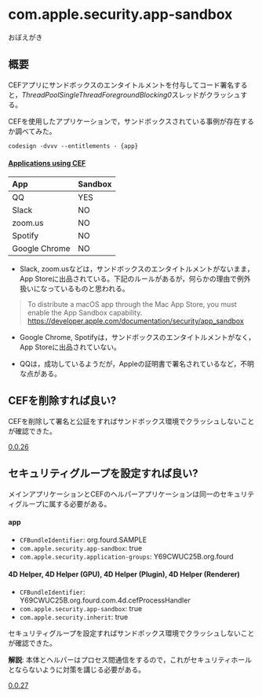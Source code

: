 # com.apple.security.app-sandbox
おぼえがき

## 概要

CEFアプリにサンドボックスのエンタイトルメントを付与してコード署名すると，*ThreadPoolSingleThreadForegroundBlocking0*スレッドがクラッシュする。

CEFを使用したアプリケーションで，サンドボックスされている事例が存在するか調べてみた。

```
codesign -dvvv --entitlements - {app}
```

#### [Applications using CEF](https://en.wikipedia.org/wiki/Chromium_Embedded_Framework#Applications_using_CEF)

|App|Sandbox|
|:-|:-|
|QQ|YES|
|Slack|NO|
|zoom.us|NO|
|Spotify|NO|
|Google Chrome|NO|

* Slack, zoom.usなどは，サンドボックスのエンタイトルメントがないまま，App Storeに出品されている。下記のルールがあるが，何らかの理由で例外扱いになっているものと思われる。

> To distribute a macOS app through the Mac App Store, you must enable the App Sandbox capability.
https://developer.apple.com/documentation/security/app_sandbox

* Google Chrome, Spotifyは，サンドボックスのエンタイトルメントがなく，App Storeに出品されていない。

* QQは，成功しているようだが，Appleの証明書で署名されているなど，不明な点がある。

## CEFを削除すれば良い?

CEFを削除して署名と公証をすればサンドボックス環境でクラッシュしないことが確認できた。

[0.0.26](https://github.com/miyako/4d-tutorial-deployment/releases/tag/0.0.26)

## セキュリティグループを設定すれば良い?

メインアプリケーションとCEFのヘルパーアプリケーションは同一のセキュリティグループに属する必要がある。

#### app

* `CFBundleIdentifier`: org.fourd.SAMPLE
* `com.apple.security.app-sandbox`: true
* `com.apple.security.application-groups`: Y69CWUC25B.org.fourd

#### 4D Helper, 4D Helper (GPU), 4D Helper (Plugin), 4D Helper (Renderer)

* `CFBundleIdentifier`: Y69CWUC25B.org.fourd.com.4d.cefProcessHandler
* `com.apple.security.app-sandbox`: true
* `com.apple.security.inherit`: true

セキュリティグループを設定すればサンドボックス環境でクラッシュしないことが確認できた。

**解説**: 本体とヘルパーはプロセス間通信をするので，これがセキュリティホールとならないように対策を講じる必要がある。

[0.0.27](https://github.com/miyako/4d-tutorial-deployment/releases/tag/0.0.27)
